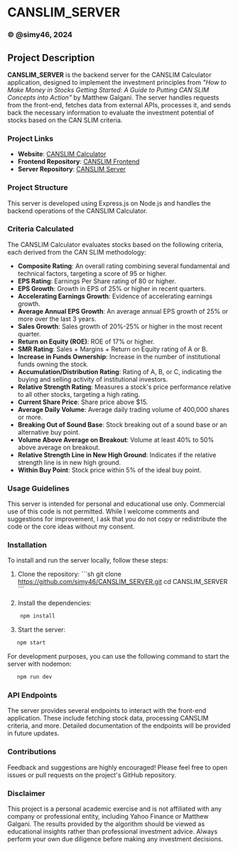 
# CANSLIM_SERVER

### © @simy46, 2024

## Project Description
**CANSLIM_SERVER** is the backend server for the CANSLIM Calculator application, designed to implement the investment principles from *"How to Make Money in Stocks Getting Started: A Guide to Putting CAN SLIM Concepts into Action"* by Matthew Galgani. The server handles requests from the front-end, fetches data from external APIs, processes it, and sends back the necessary information to evaluate the investment potential of stocks based on the CAN SLIM criteria.

### Project Links
- **Website**: [CANSLIM Calculator](https://canslimcalculator-simy46s-projects.vercel.app/)
- **Frontend Repository**: [CANSLIM Frontend](https://github.com/simy46/CANSLIM)
- **Server Repository**: [CANSLIM Server](https://github.com/simy46/CANSLIM_SERVER)

### Project Structure
This server is developed using Express.js on Node.js and handles the backend operations of the CANSLIM Calculator.


### Criteria Calculated
The CANSLIM Calculator evaluates stocks based on the following criteria, each derived from the CAN SLIM methodology:

- **Composite Rating**: An overall rating combining several fundamental and technical factors, targeting a score of 95 or higher.
- **EPS Rating**: Earnings Per Share rating of 80 or higher.
- **EPS Growth**: Growth in EPS of 25% or higher in recent quarters.
- **Accelerating Earnings Growth**: Evidence of accelerating earnings growth.
- **Average Annual EPS Growth**: An average annual EPS growth of 25% or more over the last 3 years.
- **Sales Growth**: Sales growth of 20%-25% or higher in the most recent quarter.
- **Return on Equity (ROE)**: ROE of 17% or higher.
- **SMR Rating**: Sales + Margins + Return on Equity rating of A or B.
- **Increase in Funds Ownership**: Increase in the number of institutional funds owning the stock.
- **Accumulation/Distribution Rating**: Rating of A, B, or C, indicating the buying and selling activity of institutional investors.
- **Relative Strength Rating**: Measures a stock's price performance relative to all other stocks, targeting a high rating.
- **Current Share Price**: Share price above $15.
- **Average Daily Volume**: Average daily trading volume of 400,000 shares or more.
- **Breaking Out of Sound Base**: Stock breaking out of a sound base or an alternative buy point.
- **Volume Above Average on Breakout**: Volume at least 40% to 50% above average on breakout.
- **Relative Strength Line in New High Ground**: Indicates if the relative strength line is in new high ground.
- **Within Buy Point**: Stock price within 5% of the ideal buy point.

### Usage Guidelines
This server is intended for personal and educational use only. Commercial use of this code is not permitted. While I welcome comments and suggestions for improvement, I ask that you do not copy or redistribute the code or the core ideas without my consent.

### Installation
To install and run the server locally, follow these steps:

1. Clone the repository:
   \`\`\`sh
   git clone https://github.com/simy46/CANSLIM_SERVER.git
   cd CANSLIM_SERVER
   \`\`\`

2. Install the dependencies:
```bash
    npm install
```

3. Start the server:

```bash
   npm start
```

For development purposes, you can use the following command to start the server with nodemon:
```bash
   npm run dev
```   

### API Endpoints
The server provides several endpoints to interact with the front-end application. These include fetching stock data, processing CANSLIM criteria, and more. Detailed documentation of the endpoints will be provided in future updates.

### Contributions
Feedback and suggestions are highly encouraged! Please feel free to open issues or pull requests on the project's GitHub repository.

### Disclaimer
This project is a personal academic exercise and is not affiliated with any company or professional entity, including Yahoo Finance or Matthew Galgani. The results provided by the algorithm should be viewed as educational insights rather than professional investment advice. Always perform your own due diligence before making any investment decisions.
